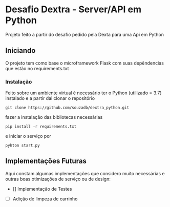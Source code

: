 # Desafio Dextra - Server/API em Python

Projeto feito a partir do desafio pedido pela Dexta para uma Api em Python

## Iniciando

O projeto tem como base o microframework Flask com suas depêndencias que estão no
requirements.txt

### Instalação

Feito sobre um ambiente virtual é necessário ter o Python (utilizado = 3.7) instalado
e a partir dai clonar o repositório 

```
git clone https://github.com/souzadb/dextra_python.git
```

fazer a instalação das bibliotecas necessárias

```
pip install -r requirements.txt
```

e iniciar o serviço por

```
pyhton start.py
```

## Implementações Futuras

Aqui constam algumas implementações que considero muito necessárias e outras boas otimizações
de serviço ou de design:

- [] Implementação de Testes
- [ ] Adição de limpeza de carrinho